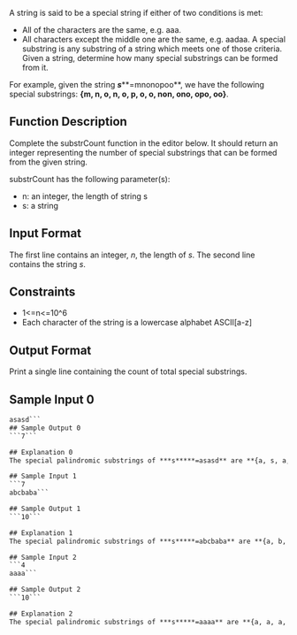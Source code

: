 A string is said to be a special string if either of two conditions is met:

*	All of the characters are the same, e.g. aaa.
*	All characters except the middle one are the same, e.g. aadaa.
A special substring is any substring of a string which meets one of those criteria. Given a string, determine how many special substrings can be formed from it.

For example, given the string ***s*****=mnonopoo**, we have the following special substrings: **{m, n, o, n, o, p, o, o, non, ono, opo, oo}**.
## Function Description
Complete the substrCount function in the editor below. It should return an integer representing the number of special substrings that can be formed from the given string.

substrCount has the following parameter(s):
*	n: an integer, the length of string s
*	s: a string

## Input Format
The first line contains an integer, *n*, the length of *s*.
The second line contains the string *s*.

## Constraints
*	1<=n<=10^6
*	Each character of the string is a lowercase alphabet ASCII[a-z]

## Output Format
Print a single line containing the count of total special substrings.

## Sample Input 0
```5
asasd```
## Sample Output 0
```7```

## Explanation 0
The special palindromic substrings of ***s*****=asasd** are **{a, s, a, s, d, asa, sas}**

## Sample Input 1
```7
abcbaba```

## Sample Output 1
```10```

## Explanation 1
The special palindromic substrings of ***s*****=abcbaba** are **{a, b, c, b, a, b, a, bcb, bab, aba}**

## Sample Input 2
```4
aaaa```

## Sample Output 2
```10```

## Explanation 2
The special palindromic substrings of ***s*****=aaaa** are **{a, a, a, a, aa, aa, aa, aaa, aaa, aaaa}**